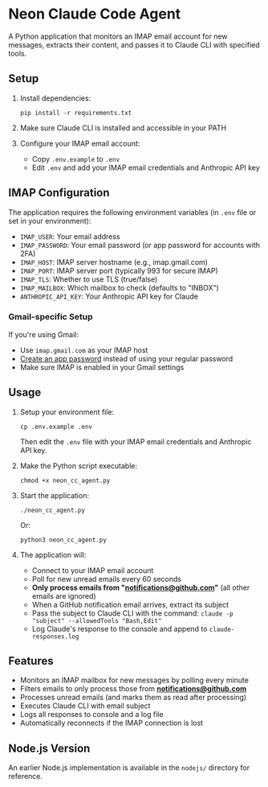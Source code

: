 # Neon Claude Code Agent

A Python application that monitors an IMAP email account for new messages, extracts their content, and passes it to Claude CLI with specified tools.

## Setup

1. Install dependencies:
   ```
   pip install -r requirements.txt
   ```

2. Make sure Claude CLI is installed and accessible in your PATH

3. Configure your IMAP email account:
   - Copy `.env.example` to `.env`
   - Edit `.env` and add your IMAP email credentials and Anthropic API key

## IMAP Configuration

The application requires the following environment variables (in `.env` file or set in your environment):

- `IMAP_USER`: Your email address
- `IMAP_PASSWORD`: Your email password (or app password for accounts with 2FA)
- `IMAP_HOST`: IMAP server hostname (e.g., imap.gmail.com)
- `IMAP_PORT`: IMAP server port (typically 993 for secure IMAP)
- `IMAP_TLS`: Whether to use TLS (true/false)
- `IMAP_MAILBOX`: Which mailbox to check (defaults to "INBOX")
- `ANTHROPIC_API_KEY`: Your Anthropic API key for Claude

### Gmail-specific Setup

If you're using Gmail:
- Use `imap.gmail.com` as your IMAP host
- [Create an app password](https://myaccount.google.com/apppasswords) instead of using your regular password
- Make sure IMAP is enabled in your Gmail settings

## Usage

1. Setup your environment file:
   ```
   cp .env.example .env
   ```
   Then edit the `.env` file with your IMAP email credentials and Anthropic API key.

2. Make the Python script executable:
   ```
   chmod +x neon_cc_agent.py
   ```

3. Start the application:
   ```
   ./neon_cc_agent.py
   ```
   Or:
   ```
   python3 neon_cc_agent.py
   ```

4. The application will:
   - Connect to your IMAP email account
   - Poll for new unread emails every 60 seconds
   - **Only process emails from "notifications@github.com"** (all other emails are ignored)
   - When a GitHub notification email arrives, extract its subject
   - Pass the subject to Claude CLI with the command: `claude -p "subject" --allowedTools "Bash,Edit"`
   - Log Claude's response to the console and append to `claude-responses.log`

## Features

- Monitors an IMAP mailbox for new messages by polling every minute
- Filters emails to only process those from **notifications@github.com**
- Processes unread emails (and marks them as read after processing)
- Executes Claude CLI with email subject
- Logs all responses to console and a log file
- Automatically reconnects if the IMAP connection is lost

## Node.js Version

An earlier Node.js implementation is available in the `nodejs/` directory for reference.